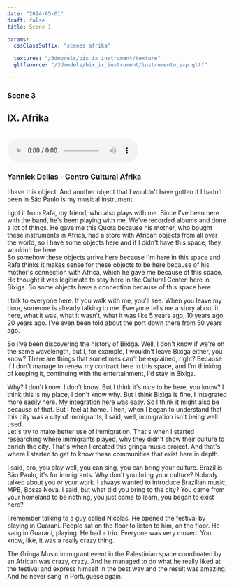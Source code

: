 ```yaml
---
date: "2024-05-01"
draft: false
title: Scene 1

params:
  cssClassSuffix: "scenes afrika"

  textures: "/3dmodels/bix_ix_instrument/texture"
  gltfsource: "/3dmodels/bix_ix_instrument/instrumento_exp.gltf"

---
```

### Scene 3
## IX. Afrika
<canvas id="c"></canvas>
<br>
<audio controls class="">
    <source src="/audio/Afrika_instrumento.mp3">  type="audio/mpeg">Your browser does not support the audio element.
</audio>
<h3>Yannick Dellas - Centro Cultural Afrika</h3>
<p>I have this object. And another object that I wouldn't have gotten if I hadn't been in São Paulo is my musical instrument.</p>

<p>I got it from Rafa, my friend, who also plays with me. Since I've been here with the band, he's been playing with me. We've recorded albums and done a lot of things. He gave me this Quora because his mother, who bought these instruments in Africa, had a store with African objects from all over the world, so I have some objects here and if I didn't have this space, they wouldn't be here.<br>
    So somehow these objects arrive here because I'm here in this space and Rafa thinks it makes sense for these objects to be here because of his mother's connection with Africa, which he gave me because of this space. He thought it was legitimate to stay here in the Cultural Center, here in Bixiga. So some objects have a connection because of this space here.</p>

<p>I talk to everyone here. If you walk with me, you'll see. When you leave my door, someone is already talking to me. Everyone tells me a story about it here, what it was, what it wasn't, what it was like 5 years ago, 10 years ago, 20 years ago. I've even been told about the port down there from 50 years ago.</p>

<p>So I've been discovering the history of Bixiga.  Well, I don't know if we're on the same wavelength, but I, for example, I wouldn't leave Bixiga either, you know? There are things that sometimes can't be explained, right? Because if I don't manage to renew my contract here in this space, and I'm thinking of keeping it, continuing with the entertainment, I'd stay in Bixiga.</p>

<p>Why? I don't know. I don't know. But I think it's nice to be here, you know? I think this is my place, I don't know why. But I think Bixiga is fine, I integrated more easily here. My integration here was easy. So I think it might also be because of that. But I feel at home. Then, when I began to understand that this city was a city of immigrants, I said, well, immigration isn't being well used.<br>
    Let's try to make better use of immigration. That's when I started researching where immigrants played, why they didn't show their culture to enrich the city. That's when I created this gringa music project. And that's where I started to get to know these communities that exist here in depth.</p>

<p>I said, bro, you play well, you can sing, you can bring your culture. Brazil is São Paulo, it's for immigrants. Why don't you bring your culture? Nobody talked about you or your work. I always wanted to introduce Brazilian music, MPB, Bossa Nova. I said, but what did you bring to the city? You came from your homeland to be nothing, you just came to learn, you began to exist here?</p>

<p>I remember talking to a guy called Nicolas. He opened the festival by playing in Guarani. People sat on the floor to listen to him, on the floor. He sang in Guarani, playing. He had a trio. Everyone was very moved. You know, like, it was a really crazy thing.</p>

<p>The Gringa Music immigrant event in the Palestinian space coordinated by an African was crazy, crazy. And he managed to do what he really liked at the festival and express himself in the best way and the result was amazing. And he never sang in Portuguese again.</p>